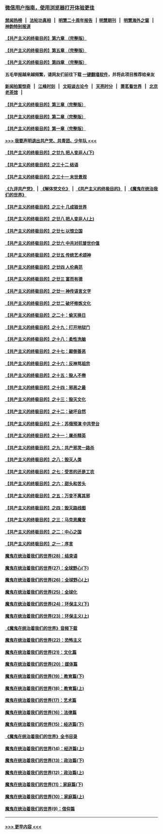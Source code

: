 ### [微信用户指南，使用浏览器打开体验更佳](https://github.com/gfw-breaker/banned-news1/blob/master/indexes/wechat-guide.md?t=0)
#### [禁闻热榜](热点新闻.md?t=0)  &nbsp;&nbsp;|&nbsp;&nbsp; [法轮功真相](https://github.com/gfw-breaker/truth/blob/master/README.md?t=0) &nbsp;&nbsp;|&nbsp;&nbsp; [明慧二十周年报告](https://github.com/gfw-breaker/mh-reports/blob/master/README.md?t=0) &nbsp;&nbsp;|&nbsp;&nbsp;[明慧期刊](https://github.com/gfw-breaker/mh-qikan) &nbsp;&nbsp;|&nbsp;&nbsp; [明慧海外之窗](https://github.com/gfw-breaker/mh-news/blob/master/README.md?t=0) &nbsp;&nbsp;|&nbsp;&nbsp; [神韵特别报道](https://github.com/gfw-breaker/mh-news/blob/master/shenyun.md?t=0)
#### [【共产主义的终极目的】第六章 （完整版）](../pages/nsc422/n11428913.md?t=02091456) 
#### [【共产主义的终极目的】第五章 （完整版）](../pages/nsc422/n11428912.md?t=02091456) 
#### [【共产主义的终极目的】第四章 （完整版）](../pages/nsc422/n11428907.md?t=02091456) 
#### 五毛举报越来越频繁，请网友们前往下载 [一键翻墙软件](https://github.com/gfw-breaker/ssr-accounts)，并将此项目推荐给亲友
#### [新闻拍案惊奇](https://github.com/gfw-breaker/banned-news1/blob/master/pages/link4.md) &nbsp;&nbsp;|&nbsp;&nbsp; [江峰时刻](https://github.com/gfw-breaker/banned-news1/blob/master/pages/link4.md) &nbsp;&nbsp;|&nbsp;&nbsp; [文昭谈古论今](https://github.com/gfw-breaker/banned-news1/blob/master/pages/link4.md) &nbsp;&nbsp;|&nbsp;&nbsp; [天亮时分](https://github.com/gfw-breaker/banned-news1/blob/master/pages/link4.md) &nbsp;&nbsp;|&nbsp;&nbsp; [萧茗看世界](https://github.com/gfw-breaker/banned-news1/blob/master/pages/link4.md) &nbsp;&nbsp;|&nbsp;&nbsp; [北京老茶馆](https://github.com/gfw-breaker/banned-news1/blob/master/pages/link4.md) &nbsp;&nbsp;|&nbsp;&nbsp; 
#### [【共产主义的终极目的】第三章（完整版）](../pages/nsc422/n11428848.md?t=02091456) 
#### [【共产主义的终极目的】第二章（完整版）](../pages/nsc422/n11428831.md?t=02091456) 
#### [【共产主义的终极目的】第一章（完整版）](../pages/nsc422/n11417651.md?t=02091456) 
#### [>>> 我要声明退出共产党、共青团、少年队 <<<](https://github.com/begood0513/goodnews/blob/master/quit/letter.md) 
#### [【共产主义的终极目的】之廿九 把人变非人(下)](../pages/nsc422/n11344140.md?t=02091456) 
#### [【共产主义的终极目的】之三十二 结语](../pages/nsc422/n11360535.md?t=02091456) 
#### [【共产主义的终极目的】之三十一 末世景观](../pages/nsc422/n11351129.md?t=02091456) 
#### [《九评共产党》](https://github.com/begood0513/9ping.md/blob/master/README.md) &nbsp;|&nbsp; [《解体党文化》](../../../../jtdwh.md/blob/master/README.md)  &nbsp;|&nbsp; [《共产主义的终极目的》](../../../../gczydzjmd.md/blob/master/README.md) &nbsp;|&nbsp; [《魔鬼在统治我们的世界》](../../../../mgztzwmdsj.md/blob/master/README.md) 
#### [【共产主义的终极目的】之三十 几成狼世界](../pages/nsc422/n11348280.md?t=02091456) 
#### [【共产主义的终极目的】之廿八 把人变非人(上)](../pages/nsc422/n11340492.md?t=02091456) 
#### [【共产主义的终极目的】之廿七 以恨立国](../pages/nsc422/n11336944.md?t=02091456) 
#### [【共产主义的终极目的】之廿六 中共对抗普世价值](../pages/nsc422/n11324785.md?t=02091456) 
#### [【共产主义的终极目的】之廿五 传统艺术颂神](../pages/nsc422/n11296396.md?t=02091456) 
#### [【共产主义的终极目的】之廿四 人伦典范](../pages/nsc422/n11296397.md?t=02091456) 
#### [【共产主义的终极目的】之廿三 富而有德](../pages/nsc422/n11283598.md?t=02091456) 
#### [【共产主义的终极目的】之廿一 神传语言文字](../pages/nsc422/n11263265.md?t=02091456) 
#### [【共产主义的终极目的】之廿二 破坏修炼文化](../pages/nsc422/n11245728.md?t=02091456) 
#### [【共产主义的终极目的】之二十：偷天换日](../pages/nsc422/n11238846.md?t=02091456) 
#### [【共产主义的终极目的】之十九：打开地狱门](../pages/nsc422/n11206376.md?t=02091456) 
#### [【共产主义的终极目的】之十八：柔性洗脑](../pages/nsc422/n11199994.md?t=02091456) 
#### [【共产主义的终极目的】之十七：颠倒善恶](../pages/nsc422/n11179782.md?t=02091456) 
#### [【共产主义的终极目的】之十六：反神骂祖宗](../pages/nsc422/n11166798.md?t=02091456) 
#### [【共产主义的终极目的】之十五：毁人不倦](../pages/nsc422/n11166792.md?t=02091456) 
#### [【共产主义的终极目的】之十四：邪恶之最](../pages/nsc422/n11150249.md?t=02091456) 
#### [【共产主义的终极目的】之十三：毁灭文化](../pages/nsc422/n11135227.md?t=02091456) 
#### [【共产主义的终极目的】之十二：破坏自然](../pages/nsc422/n11135214.md?t=02091456) 
#### [【共产主义的终极目的】之十：苏俄预演 中共登台](../pages/nsc422/n11118424.md?t=02091456) 
#### [【共产主义的终极目的】之十一：屠杀精英](../pages/nsc422/n11118442.md?t=02091456) 
#### [【共产主义的终极目的】之九：共产邪灵一路杀](../pages/nsc422/n11114139.md?t=02091456) 
#### [【共产主义的终极目的】之八：毁灭人类](../pages/nsc422/n11108503.md?t=02091456) 
#### [【共产主义的终极目的】之七：受苦的还是工农](../pages/nsc422/n11101809.md?t=02091456) 
#### [【共产主义的终极目的】之六：甜头和苦头](../pages/nsc422/n11096971.md?t=02091456) 
#### [【共产主义的终极目的】之五：万变不离其邪](../pages/nsc422/n11091285.md?t=02091456) 
#### [【共产主义的终极目的】之四：毁灭路线图](../pages/nsc422/n11086284.md?t=02091456) 
#### [【共产主义的终极目的】之三：马克思魔变](../pages/nsc422/n11061941.md?t=02091456) 
#### [【共产主义的终极目的】之二：中心之国](../pages/nsc422/n11047728.md?t=02091456) 
#### [【共产主义的终极目的】之一：序言](../pages/nsc422/n11086077.md?t=02091456) 
#### [魔鬼在统治着我们的世界(28)：结束语](../pages/nsc422/n10936246.md?t=02091456) 
#### [魔鬼在统治着我们的世界(27)：全球野心(下)](../pages/nsc422/n10928319.md?t=02091456) 
#### [魔鬼在统治着我们的世界(26)：全球野心(上)](../pages/nsc422/n10900318.md?t=02091456) 
#### [魔鬼在统治着我们的世界(25)：全球化](../pages/nsc422/n10788205.md?t=02091456) 
#### [魔鬼在统治着我们的世界(24)：环保主义(下)](../pages/nsc422/n10695307.md?t=02091456) 
#### [魔鬼在统治着我们的世界(23)：环保主义(上)](../pages/nsc422/n10688613.md?t=02091456) 
#### [《魔鬼在统治着我们的世界》音频下载](../pages/nsc422/n10635553.md?t=02091456) 
#### [魔鬼在统治着我们的世界(22)：恐怖主义](../pages/nsc422/n10614727.md?t=02091456) 
#### [魔鬼在统治着我们的世界(21)：文化篇](../pages/nsc422/n10597706.md?t=02091456) 
#### [魔鬼在统治着我们的世界(20)：媒体篇](../pages/nsc422/n10586579.md?t=02091456) 
#### [魔鬼在统治着我们的世界(19)：教育篇(下)](../pages/nsc422/n10564808.md?t=02091456) 
#### [魔鬼在统治着我们的世界(18)：教育篇(上)](../pages/nsc422/n10526970.md?t=02091456) 
#### [魔鬼在统治着我们的世界(17)：艺术篇](../pages/nsc422/n10499093.md?t=02091456) 
#### [魔鬼在统治着我们的世界(16)：法律篇](../pages/nsc422/n10485969.md?t=02091456) 
#### [魔鬼在统治着我们的世界(15)：经济篇(下)](../pages/nsc422/n10469975.md?t=02091456) 
#### [《魔鬼在统治着我们的世界》全书目录](../pages/nsc422/n10464261.md?t=02091456) 
#### [魔鬼在统治着我们的世界(14)：经济篇(上)](../pages/nsc422/n10457370.md?t=02091456) 
#### [魔鬼在统治着我们的世界(13)：政治篇(下)](../pages/nsc422/n10448270.md?t=02091456) 
#### [魔鬼在统治着我们的世界(12)：政治篇(上)](../pages/nsc422/n10444576.md?t=02091456) 
#### [魔鬼在统治着我们的世界(11)：家庭篇(下)](../pages/nsc422/n10440961.md?t=02091456) 
#### [魔鬼在统治着我们的世界(10)：家庭篇(上)](../pages/nsc422/n10435448.md?t=02091456) 
#### [魔鬼在统治着我们的世界(9)：信仰篇](../pages/nsc422/n10432159.md?t=02091456) 

----
#### [ >>> 更早内容 <<< ](../indexes/nsc422-earlier.md)
